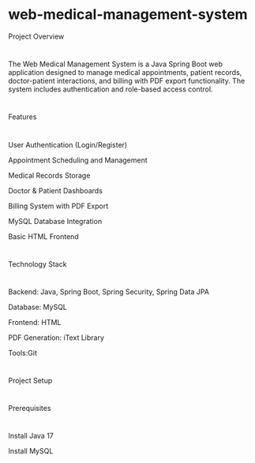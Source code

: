 # web-medical-management-system

Project Overview
#
The Web Medical Management System is a Java Spring Boot web application designed to manage medical appointments, patient records, doctor-patient interactions, and billing with PDF export functionality. The system includes authentication and role-based access control.
#
Features
#
User Authentication (Login/Register)

Appointment Scheduling and Management

Medical Records Storage

Doctor & Patient Dashboards

Billing System with PDF Export

MySQL Database Integration

Basic HTML Frontend
#
Technology Stack
#
Backend: Java, Spring Boot, Spring Security, Spring Data JPA

Database: MySQL

Frontend: HTML

PDF Generation: iText Library

Tools:Git
#
Project Setup
#
Prerequisites
#
Install Java 17

Install MySQL
